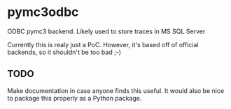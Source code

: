 # pymc3odbc
ODBC pymc3 backend. Likely used to store traces in MS SQL Server

Currently this is realy just a PoC. However, it's based off of official backends, so it shouldn't be too bad ;-)

## TODO
Make documentation in case anyone finds this useful. It would also be nice to package this properly as a Python package.
